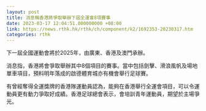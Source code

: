 ```yaml
---
layout: post
title: 消息稱香港將爭取舉辦下屆全運會8項賽事
date: 2023-03-17 12:04:51.000000000 +08:00
link: https://news.rthk.hk/rthk/ch/component/k2/1692353-20230317.htm
categories: rthk
---
```


下一屆全國運動會將於2025年，由廣東、香港及澳門承辦。

消息指，香港將會爭取舉辦其中8個項目的賽事。當中包括劍擊、滑浪風帆及場地單車項目，預料明年落成的啟德體育城亦有機會舉行足球賽。

有曾經奪得全運獎牌的香港隊運動員認為，能夠在香港舉行全運會項目，可以令運動員更有動力爭取好成績。香港足球總會表示，會培訓青年運動員，期望於主場爭光。
